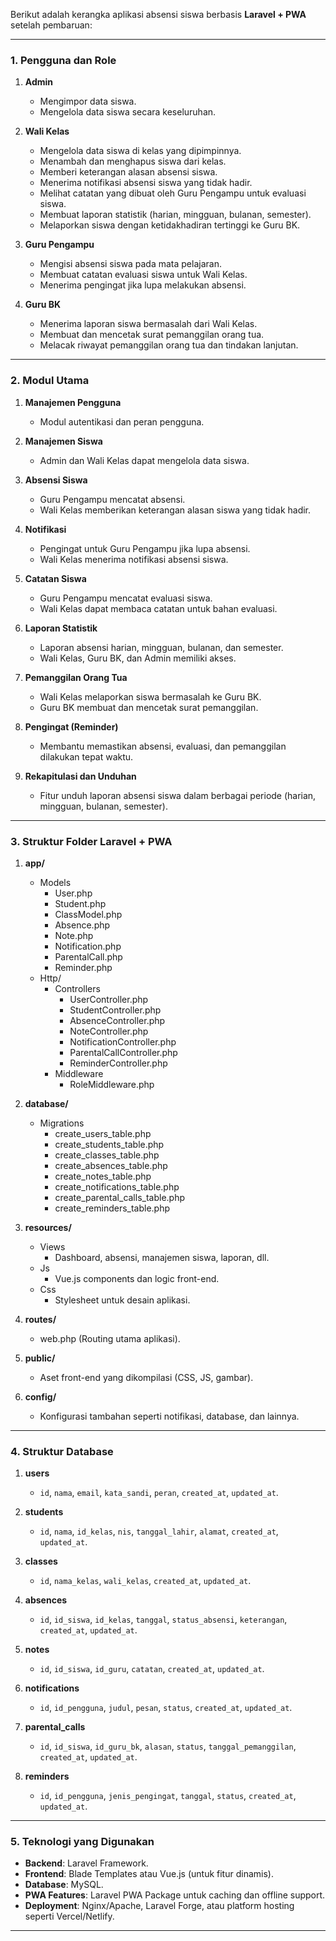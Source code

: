 Berikut adalah kerangka aplikasi absensi siswa berbasis **Laravel + PWA** setelah pembaruan:

---

### **1. Pengguna dan Role**
1. **Admin**  
   - Mengimpor data siswa.
   - Mengelola data siswa secara keseluruhan.

2. **Wali Kelas**  
   - Mengelola data siswa di kelas yang dipimpinnya.
   - Menambah dan menghapus siswa dari kelas.
   - Memberi keterangan alasan absensi siswa.
   - Menerima notifikasi absensi siswa yang tidak hadir.
   - Melihat catatan yang dibuat oleh Guru Pengampu untuk evaluasi siswa.
   - Membuat laporan statistik (harian, mingguan, bulanan, semester).
   - Melaporkan siswa dengan ketidakhadiran tertinggi ke Guru BK.

3. **Guru Pengampu**  
   - Mengisi absensi siswa pada mata pelajaran.
   - Membuat catatan evaluasi siswa untuk Wali Kelas.
   - Menerima pengingat jika lupa melakukan absensi.

4. **Guru BK**  
   - Menerima laporan siswa bermasalah dari Wali Kelas.
   - Membuat dan mencetak surat pemanggilan orang tua.
   - Melacak riwayat pemanggilan orang tua dan tindakan lanjutan.

---

### **2. Modul Utama**
1. **Manajemen Pengguna**  
   - Modul autentikasi dan peran pengguna.

2. **Manajemen Siswa**  
   - Admin dan Wali Kelas dapat mengelola data siswa.

3. **Absensi Siswa**  
   - Guru Pengampu mencatat absensi.
   - Wali Kelas memberikan keterangan alasan siswa yang tidak hadir.

4. **Notifikasi**  
   - Pengingat untuk Guru Pengampu jika lupa absensi.
   - Wali Kelas menerima notifikasi absensi siswa.

5. **Catatan Siswa**  
   - Guru Pengampu mencatat evaluasi siswa.
   - Wali Kelas dapat membaca catatan untuk bahan evaluasi.

6. **Laporan Statistik**  
   - Laporan absensi harian, mingguan, bulanan, dan semester.
   - Wali Kelas, Guru BK, dan Admin memiliki akses.

7. **Pemanggilan Orang Tua**  
   - Wali Kelas melaporkan siswa bermasalah ke Guru BK.
   - Guru BK membuat dan mencetak surat pemanggilan.

8. **Pengingat (Reminder)**  
   - Membantu memastikan absensi, evaluasi, dan pemanggilan dilakukan tepat waktu.

9. **Rekapitulasi dan Unduhan**  
   - Fitur unduh laporan absensi siswa dalam berbagai periode (harian, mingguan, bulanan, semester).

---

### **3. Struktur Folder Laravel + PWA**
1. **app/**  
   - Models  
     - User.php  
     - Student.php  
     - ClassModel.php  
     - Absence.php  
     - Note.php  
     - Notification.php  
     - ParentalCall.php  
     - Reminder.php  
   - Http/  
     - Controllers  
       - UserController.php  
       - StudentController.php  
       - AbsenceController.php  
       - NoteController.php  
       - NotificationController.php  
       - ParentalCallController.php  
       - ReminderController.php  
     - Middleware  
       - RoleMiddleware.php  

2. **database/**  
   - Migrations  
     - create_users_table.php  
     - create_students_table.php  
     - create_classes_table.php  
     - create_absences_table.php  
     - create_notes_table.php  
     - create_notifications_table.php  
     - create_parental_calls_table.php  
     - create_reminders_table.php  

3. **resources/**  
   - Views  
     - Dashboard, absensi, manajemen siswa, laporan, dll.  
   - Js  
     - Vue.js components dan logic front-end.  
   - Css  
     - Stylesheet untuk desain aplikasi.  

4. **routes/**  
   - web.php (Routing utama aplikasi).  

5. **public/**  
   - Aset front-end yang dikompilasi (CSS, JS, gambar).  

6. **config/**  
   - Konfigurasi tambahan seperti notifikasi, database, dan lainnya.  

---

### **4. Struktur Database**
1. **users**  
   - `id`, `nama`, `email`, `kata_sandi`, `peran`, `created_at`, `updated_at`.

2. **students**  
   - `id`, `nama`, `id_kelas`, `nis`, `tanggal_lahir`, `alamat`, `created_at`, `updated_at`.

3. **classes**  
   - `id`, `nama_kelas`, `wali_kelas`, `created_at`, `updated_at`.

4. **absences**  
   - `id`, `id_siswa`, `id_kelas`, `tanggal`, `status_absensi`, `keterangan`, `created_at`, `updated_at`.

5. **notes**  
   - `id`, `id_siswa`, `id_guru`, `catatan`, `created_at`, `updated_at`.

6. **notifications**  
   - `id`, `id_pengguna`, `judul`, `pesan`, `status`, `created_at`, `updated_at`.

7. **parental_calls**  
   - `id`, `id_siswa`, `id_guru_bk`, `alasan`, `status`, `tanggal_pemanggilan`, `created_at`, `updated_at`.

8. **reminders**  
   - `id`, `id_pengguna`, `jenis_pengingat`, `tanggal`, `status`, `created_at`, `updated_at`.

---

### **5. Teknologi yang Digunakan**
- **Backend**: Laravel Framework.
- **Frontend**: Blade Templates atau Vue.js (untuk fitur dinamis).
- **Database**: MySQL.
- **PWA Features**: Laravel PWA Package untuk caching dan offline support.
- **Deployment**: Nginx/Apache, Laravel Forge, atau platform hosting seperti Vercel/Netlify.

---


